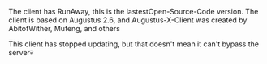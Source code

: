 The client has RunAway, this is the lastestOpen-Source-Code version. The client is  based on Augustus 2.6, and Augustus-X-Client was created by AbitofWither, Mufeng, and others

This client has stopped updating, but that doesn't mean it can't bypass the server💀
